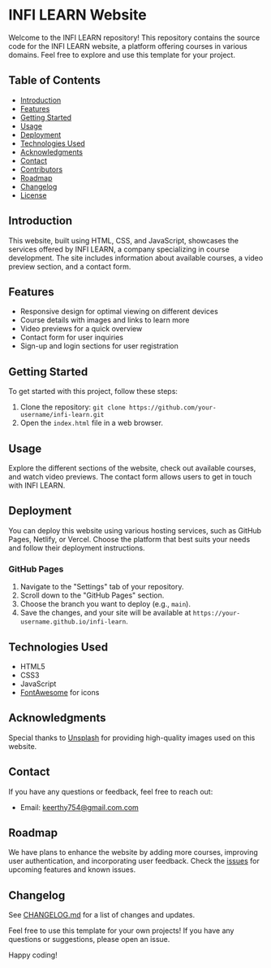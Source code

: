 # INFI LEARN Website

Welcome to the INFI LEARN repository! This repository contains the source code for the INFI LEARN website, a platform offering courses in various domains. Feel free to explore and use this template for your project.

## Table of Contents

- [Introduction](#introduction)
- [Features](#features)
- [Getting Started](#getting-started)
- [Usage](#usage)
- [Deployment](#deployment)
- [Technologies Used](#technologies-used)
- [Acknowledgments](#acknowledgments)
- [Contact](#contact)
- [Contributors](#contributors)
- [Roadmap](#roadmap)
- [Changelog](#changelog)
- [License](#license)

## Introduction

This website, built using HTML, CSS, and JavaScript, showcases the services offered by INFI LEARN, a company specializing in course development. The site includes information about available courses, a video preview section, and a contact form.

## Features

- Responsive design for optimal viewing on different devices
- Course details with images and links to learn more
- Video previews for a quick overview
- Contact form for user inquiries
- Sign-up and login sections for user registration

## Getting Started

To get started with this project, follow these steps:

1. Clone the repository: `git clone https://github.com/your-username/infi-learn.git`
2. Open the `index.html` file in a web browser.

## Usage

Explore the different sections of the website, check out available courses, and watch video previews. The contact form allows users to get in touch with INFI LEARN.

## Deployment

You can deploy this website using various hosting services, such as GitHub Pages, Netlify, or Vercel. Choose the platform that best suits your needs and follow their deployment instructions.

### GitHub Pages

1. Navigate to the "Settings" tab of your repository.
2. Scroll down to the "GitHub Pages" section.
3. Choose the branch you want to deploy (e.g., `main`).
4. Save the changes, and your site will be available at `https://your-username.github.io/infi-learn`.

## Technologies Used

- HTML5
- CSS3
- JavaScript
- [FontAwesome](https://fontawesome.com/) for icons

## Acknowledgments

Special thanks to [Unsplash](https://unsplash.com/) for providing high-quality images used on this website.

## Contact

If you have any questions or feedback, feel free to reach out:

- Email: keerthy754@gmail.com.com



## Roadmap

We have plans to enhance the website by adding more courses, improving user authentication, and incorporating user feedback. Check the [issues](https://github.com/your-username/infi-learn/issues) for upcoming features and known issues.

## Changelog

See [CHANGELOG.md](CHANGELOG.md) for a list of changes and updates.



Feel free to use this template for your own projects! If you have any questions or suggestions, please open an issue.

Happy coding!
